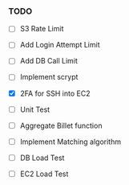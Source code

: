 ### TODO
- [ ] S3 Rate Limit
- [ ] Add Login Attempt Limit
- [ ] Add DB Call Limit
- [ ] Implement scrypt
- [x] 2FA for SSH into EC2
- [ ] Unit Test
- [ ] Aggregate Billet function 
- [ ] Implement Matching algorithm
- [ ] DB Load Test
- [ ] EC2 Load Test

